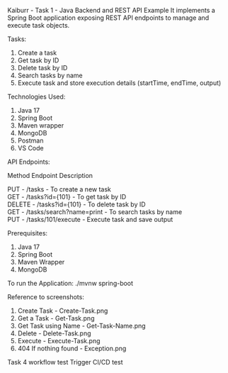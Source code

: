 Kaiburr - Task 1 - Java Backend and REST API Example
It implements a Spring Boot application exposing REST API endpoints to manage and execute task objects.

Tasks:
1. Create a task
2. Get task by ID
3. Delete task by ID
4. Search tasks by name
5. Execute task and store execution details (startTime, endTime, output)

Technologies Used:
1. Java 17
2. Spring Boot
3. Maven wrapper
4. MongoDB
5. Postman
6. VS Code

API Endpoints:

Method         Endpoint                     Description                        

PUT     -  /tasks                     -  To create a new task                  
GET     -  /tasks?id={101}            -  To get task by ID                     
DELETE  -  /tasks?id={101}            -  To delete task by ID                  
GET     -  /tasks/search?name=print   -  To search tasks by name      
PUT     -  /tasks/101/execute         -  Execute task and save output       


Prerequisites:
1. Java 17
2. Spring Boot
3. Maven Wrapper
4. MongoDB


To run the Application:
./mvnw spring-boot

Reference to screenshots:

1. Create Task - Create-Task.png 
2. Get a Task - Get-Task.png
3. Get Task using Name - Get-Task-Name.png
4. Delete - Delete-Task.png
5. Execute - Execute-Task.png
7. 404 If nothing found - Exception.png

Task 4 workflow test
Trigger CI/CD test

